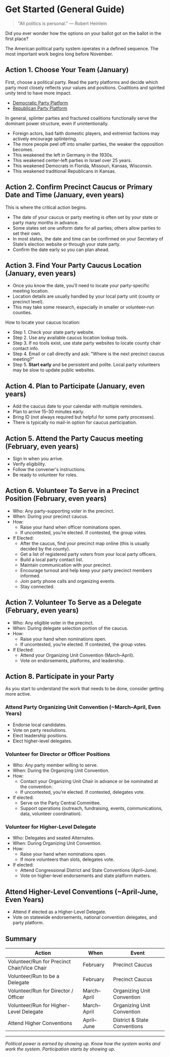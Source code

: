# Get Started (General Guide)

> "All politics is personal." — Robert Heinlein

Did you ever wonder how the options on your ballot got on the ballot in the first place? 

The American political party system operates in a defined sequence. 
The most important work begins long before November.



## Action 1. Choose Your Team (January)

First, choose a political party. 
Read the party platforms and decide which party most closely reflects your values and positions. 
Coalitions and spirited unity tend to have more impact. 

- [Democratic Party Platform](https://democrats.org/where-we-stand/party-platform/)
- [Republican Party Platform](https://prod-static.gop.com/media/RNC2024-Platform.pdf)

In general, splinter parties and fractured coalitions functionally serve the dominant power structure, even if unintentionally.

- Foreign actors, bad faith domestic players, and extremist factions may actively encourage splintering.
- The more people peel off into smaller parties, the weaker the opposition becomes.
- This weakened the left in Germany in the 1930s.
- This weakened center-left parties in Israel over 25 years.
- This weakened Democrats in Florida, Missouri, Kansas, Wisconsin.
- This weakened traditional Republicans in Kansas.


## Action 2. Confirm Precinct Caucus or Primary Date and Time (January, even years)

This is where the critical action begins. 

- The date of your caucus or party meeting is often set by your state or party many months in advance.
- Some states set one uniform date for all parties; others allow parties to set their own.
- In most states, the date and time can be confirmed on your Secretary of State’s election website or through your state party.
- Confirm the date early so you can plan ahead.



## Action 3. Find Your Party Caucus Location (January, even years)

- Once you know the date, you’ll need to locate your party-specific meeting location.
- Location details are usually handled by your local party unit (county or precinct level).
- This may take some research, especially in smaller or volunteer-run counties.

How to locate your caucus location:

- Step 1. Check your state party website.
- Step 2. Use any available caucus location lookup tools.
- Step 3. If no tools exist, use state party websites to locate county chair contact info.
- Step 4. Email or call directly and ask: "Where is the next precinct caucus meeting?"
- Step 5. **Start early** and be persistent and polite. Local party volunteers may be slow to update public websites.

## Action 4. Plan to Participate (January, even years)

- Add the caucus date to your calendar with multiple reminders.
- Plan to arrive 15–30 minutes early.
- Bring ID (not always required but helpful for some party processes).
- There is typically no mail-in option for caucus participation.

## Action 5. Attend the Party Caucus meeting (February, even years)

- Sign in when you arrive.
- Verify eligibility.
- Follow the convener's instructions.
- Be ready to volunteer for roles.

## Action 6. Volunteer To Serve in a Precinct Position (February, even years)

- Who: Any party-supporting voter in the precinct.
- When: During your precinct caucus.
- How:
  - Raise your hand when officer nominations open.
  - If uncontested, you’re elected. If contested, the group votes.
- If Elected:
  - After the caucus, find your precinct map online (this is usually decided by the county).
  - Get a list of registered party voters from your local party officers.
  - Build a local party contact list.
  - Maintain communication with your precinct.
  - Encourage turnout and help keep your party precinct members informed.
  - Join party phone calls and organizing events.
  - Stay connected.

## Action 7. Volunteer To Serve as a Delegate (February, even years)

- Who: Any eligible voter in the precinct.
- When: During delegate selection portion of the caucus.
- How:
  - Raise your hand when nominations open.
  - If uncontested, you’re elected. If contested, the group votes.
- If Elected:
  - Attend your Organizing Unit Convention (March–April).
  - Vote on endorsements, platforms, and leadership.


## Action 8. Participate in your Party

As you start to understand the work that needs to be done, consider getting more active. 

### Attend Party Organizing Unit Convention (~March–April, Even Years)

- Endorse local candidates.
- Vote on party resolutions.
- Elect leadership positions.
- Elect higher-level delegates. 

### Volunteer for Director or Officer Positions

- Who: Any party member willing to serve.
- When: During the Organizing Unit Convention.
- How:
  - Contact your Organizing Unit Chair in advance or be nominated at the convention.
  - If uncontested, you’re elected. If contested, delegates vote.
- If elected:
  - Serve on the Party Central Committee.
  - Support operations (outreach, fundraising, events, communications, data, volunteer coordination).


### Volunteer for Higher-Level Delegate

- Who: Delegates and seated Alternates.
- When: During Organizing Unit Convention.
- How:
  - Raise your hand when nominations open.
  - If more volunteers than slots, delegates vote.
- If elected:
  - Attend Congressional District and State Conventions (April–June).
  - Vote on higher-level endorsements and state platform matters.



## Attend Higher-Level Conventions (~April-June, Even Years)

- Attend if elected as a Higher-Level Delegate.
- Vote on statewide endorsements, national convention delegates, and party platform.



## Summary

| Action | When | Event |
|--------|------|-------|
| Volunteer/Run for Precinct Chair/Vice Chair | February | Precinct Caucus |
| Volunteer/Run to be a Delegate | February | Precinct Caucus |
| Volunteer/Run for Director / Officer | March–April | Organizing Unit Convention |
| Volunteer/Run for Higher-Level Delegate | March–April | Organizing Unit Convention |
| Attend Higher Conventions | April–June | District & State Conventions |

---

*Political power is earned by showing up. 
Know how the system works and work the system. 
Participation starts by showing up.*
